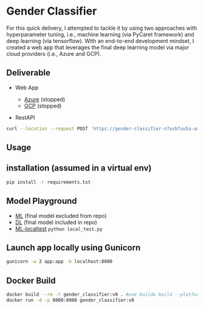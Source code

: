 # Gender Classifier
For this quick delivery, I attempted to tackle it by using two approaches with hyperparameter tuning, i.e., machine learning (via PyCaret framework) and deep learning (via tensorflow). With an end-to-end development mindset, I created a web app that leverages the final deep learning model via major cloud providers (i.e., Azure and GCP).

## Deliverable
- Web App
    - [Azure](https://gender-classifier-beta.azurewebsites.net) (stopped)
    - [GCP](https://gender-classifier-n7asbfuu5a-as.a.run.app) (stopped)

- RestAPI
```bash
curl --location --request POST 'https://gender-classifier-n7asbfuu5a-as.a.run.app/api' --header 'Content-Type: application/json' --data-raw '{"First Name": <user input>}'
```
## Usage
## installation (assumed in a virtual env)
```bash
pip install -r requirements.txt
```

## Model Playground
- [ML](code/gender_classifier_ml.ipynb) (final model excluded from repo)
- [DL](code/gender_classifier_dl.ipynb) (final model included in repo)
- [ML-localtest](./local_test.py) `python local_test.py`


## Launch app locally using Gunicorn
```bash
gunicorn -w 2 app:app -b localhost:8000
```

## Docker Build
```bash
docker build --rm -t gender_classifier:v0 . #use buildx build --platform linux/amd64 for mac m1 in order to deploy to cloud
docker run -d -p 8000:8080 gender_classifier:v0
```

